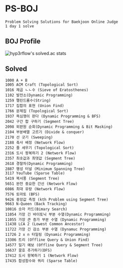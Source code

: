 # PS-BOJ

    Problem Solving Solutions for Baekjoon Online Judge
    1 day 1 solve

## BOJ Profile

![hyp3rflow's solved.ac stats](https://github-readme-solvedac.hyp3rflow.vercel.app/api/?handle=bln01)

## Solved

    1000 A + B
    1005 ACM Craft (Topological Sort)
    1016 제곱 ㄴㄴ수 (Sieve of Eratosthenes)
    1102 발전소(Dynamic Programming)
    1259 팰린드롬수(String)
    1717 집합의 표현 (Union Find)
    1766 문제집 (Topological Sort)
    1937 욕심쟁이 판다 (Dynamic Programming & BFS)
    2042 구간 합 구하기 (Segment Tree)
    2098 외판원 순회(Dynamic Programming & Bit Masking)
    2104 부분배열 고르기 (Divide & conquer)
    2170 선 긋기 (Sweeping)
    2188 축사 배정 (Network Flow)
    2252 줄 세우기 (Topological Sort)
    2316 도시 왕복하기 2 (Network Flow)
    2357 최솟값과 최댓값 (Segment Tree)
    2618 경찰차(Dynamic Programming)
    2887 행성 터널 (Minimum Spanning Tree)
    3117 YouTube (Sparse Table)
    5419 북서풍 (Segment Tree)
    5651 완전 중요한 간선 (Network Flow)
    6086 최대 유랑 (Network Flow)
    7576 토마토 (BFS)
    9426 중앙값 측정 (kth Problem using Segment Tree)
    9663 N-Queen (Back Tracking)
    10816 숫자 카드(Bimary Search)
    11054 가장 긴 바이토닉 부분 수열(Dynamic Programming)
    11055 가장 큰 증가 부분 수열 (Dynamic Programming)
    11438 LCA 2 (Lowest Common Ancestor)
    11722 가장 긴 감소 부분 수열 (Dynamuc Programming)
    11726 2 x n 타일링 (Dynamic Programming)
    13306 트리 (Offline Query & Union Find)
    14577 일기 예보 (Offline Query & Segment Tree)
    16637 괄호 추가하기(DFS)
    17412 도시 왕복하기 1 (Network Flow)
    17435 합성함수와 쿼리 (Sparse Table)
